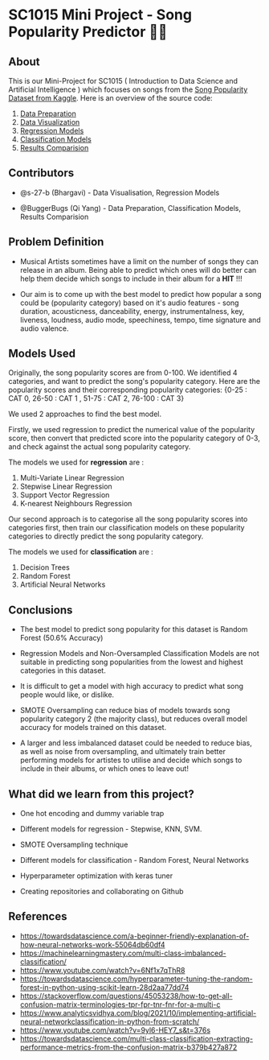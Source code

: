 # SC1015 Mini Project - Song Popularity Predictor :musical_score::musical_score:
## About
This is our Mini-Project for SC1015 ( Introduction to Data Science and Artificial Intelligence ) which focuses on songs from the [Song Popularity Dataset from Kaggle](https://www.kaggle.com/datasets/yasserh/song-popularity-dataset).
Here is an overview of the source code: 
1. [Data Preparation](https://github.com/BuggerBugs/SC1015-Mini-Project/blob/main/SC1015%20Mini-Project%20Files/1.%20Data_Preparation.ipynb)
2. [Data Visualization](https://github.com/BuggerBugs/SC1015-Mini-Project/blob/main/SC1015%20Mini-Project%20Files/2.%20Exploratory%20Analysis.ipynb)
3. [Regression Models](https://github.com/BuggerBugs/SC1015-Mini-Project/blob/main/SC1015%20Mini-Project%20Files/3.%20Numeric_Prediction.ipynb)
4. [Classification Models](https://github.com/BuggerBugs/SC1015-Mini-Project/blob/main/SC1015%20Mini-Project%20Files/4.%20Categorical_Prediction.ipynb)
5. [Results Comparision](https://github.com/BuggerBugs/SC1015-Mini-Project/blob/main/SC1015%20Mini-Project%20Files/5.%20Results_Comparison.ipynb)

## Contributors 
- @s-27-b (Bhargavi) - Data Visualisation, Regression Models
* @BuggerBugs (Qi Yang) - Data Preparation, Classification Models, Results Comparision

## Problem Definition 
- Musical Artists sometimes have a limit on the number of songs they can release in an album. Being able to predict which ones will do better can help them decide which songs to include in their album for a **HIT** !!!
* Our aim is to come up with the best model to predict how popular a song could be (popularity category) based on it's audio features - song duration, acousticness, danceability, energy, instrumentalness, key, liveness, loudness, audio mode, speechiness, tempo, time signature and audio valence.

## Models Used 
Originally, the song popularity scores are from 0-100. We identified 4 categories, and want to predict the song's popularity category. Here are the popularity scores and their corresponding popularity categories: {0-25 : CAT 0, 26-50 : CAT 1 , 51-75 : CAT 2, 76-100 : CAT 3}

We used 2 approaches to find the best model. 

Firstly, we used regression to predict the numerical value of the popularity score, then convert that predicted score into the popularity category of 0-3, and check against the actual song popularity category.

The models we used for **regression** are :
1. Multi-Variate Linear Regression 
2. Stepwise Linear Regression 
3. Support Vector Regression 
4. K-nearest Neighbours Regression 

Our second approach is to categorise all the song popularity scores into categories first, then train our classification models on these popularity categories to directly predict the song popularity category.

The models we used for **classification** are :
1. Decision Trees 
2. Random Forest 
3. Artificial Neural Networks

## Conclusions 
* The best model to predict song popularity for this dataset is Random Forest (50.6% Accuracy)
- Regression Models and Non-Oversampled Classification Models are not suitable in predicting song popularities from the lowest and highest categories in this dataset.
* It is difficult to get a model with high accuracy to predict what song people would like, or dislike.
* SMOTE Oversampling can reduce bias of models towards song popularity category 2 (the majority class), but reduces overall model accuracy for models trained on this dataset.
 
* A larger and less imbalanced dataset could be needed to reduce bias, as well as noise from oversampling, and ultimately train better performing models for artistes to utilise and decide which songs to include in their albums, or which ones to leave out!

## What did we learn from this project?
* One hot encoding and dummy variable trap
- Different models for regression - Stepwise, KNN, SVM.
* SMOTE Oversampling technique
- Different models for classification - Random Forest, Neural Networks
* Hyperparameter optimization with keras tuner
- Creating repositories and collaborating on Github

## References
* https://towardsdatascience.com/a-beginner-friendly-explanation-of-how-neural-networks-work-55064db60df4
* https://machinelearningmastery.com/multi-class-imbalanced-classification/
* https://www.youtube.com/watch?v=6Nf1x7qThR8
* https://towardsdatascience.com/hyperparameter-tuning-the-random-forest-in-python-using-scikit-learn-28d2aa77dd74
* https://stackoverflow.com/questions/45053238/how-to-get-all-confusion-matrix-terminologies-tpr-fpr-tnr-fnr-for-a-multi-c
* https://www.analyticsvidhya.com/blog/2021/10/implementing-artificial-neural-networkclassification-in-python-from-scratch/
* https://www.youtube.com/watch?v=9yl6-HEY7_s&t=376s
* https://towardsdatascience.com/multi-class-classification-extracting-performance-metrics-from-the-confusion-matrix-b379b427a872

